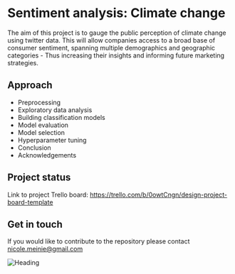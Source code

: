 # Sentiment analysis: Climate change

The aim of this project is to gauge the public perception of climate change using twitter data. This will allow companies access to a broad base of consumer sentiment, spanning multiple demographics and geographic categories - Thus increasing their insights and informing future marketing strategies.

## Approach 
- Preprocessing 
- Exploratory data analysis
- Building classification models 
- Model evaluation
- Model selection 
- Hyperparameter tuning 
- Conclusion 
- Acknowledgements 

## Project status 
Link to project Trello board: https://trello.com/b/0owtCngn/design-project-board-template

## Get in touch 
If you would like to contribute to the repository please contact nicole.meinie@gmail.com

![Heading](https://www.adweek.com/wp-content/uploads/2017/11/twitter-280-for-all-PAGE-2017.png)
